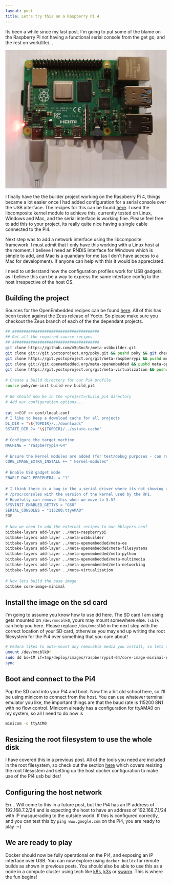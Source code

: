 ```yaml
---
layout: post
title: Let's try this on a Raspberry Pi 4
---
```


Its been a while since my last post.  I'm going to put some of the blame on the Raspberry Pi not having a functional serial console  from the get go, and the rest on work/life/...

![Raspberry PI 4 connected via USB C alone](/images/posts/rpi4.jpg)

I finally have the the builder project working on the Raspberry Pi 4, things became a lot easier once I had added configuration for a serial console over the USB interface.  The recipes for this can be found [here](https://github.com/m5p3nc3r/meta-usbbuilder/tree/master/recipes-usbbuilder/init-usbgadget).  I used the libcomposite kernel module to achieve this, currently tested on Linux, Windows and Mac, and the serial interface is working fine.  Please feel free to add this to your project, its really quite nice having a single cable connected to the Pi4.

Next step was to add a network interface using the libcomposite framework.  I must admit that I only have this working with a Linux host at the moment.  I believe I need an RNDIS interface for Windows which is simple to add, and Mac is a quandary for me (as I don't have access to a Mac for development).  If anyone can help with this it would be appreciated.

I need to understand how the configuration profiles work for USB gadgets, as I believe this can be a way to express the same interface config to the host irrespective of the host OS.

## Building the project

Sources for the OpenEmbedded recipes can be found [here](https://github.com/m5p3nc3r/meta-usbbuilder).  All of this has been tested against the Zeus release of Yocto.  So please make sure you checkout the Zeus branch of each of the the dependant projects.

```bash
## ######################################
## Get all the required source recipes
## ######################################
git clone https://github.com/m5p3nc3r/meta-usbbuilder.git
git clone git://git.yoctoproject.org/poky.git && pushd poky && git checkout zeus && popd
git clone https://git.yoctoproject.org/git/meta-raspberrypi && pushd meta-raspberrypi && git checkout zeus && popd
git clone git://git.openembedded.org/meta-openembedded && pushd meta-openembedded && git checkout zeus && popd
git clone https://git.yoctoproject.org/git/meta-virtualization && pushd meta-virtualization && git checkout zeus && popd

# Create a build directory for our Pi4 profile
source poky/oe-init-build-env build_pi4

# We should now be in the <project>/build_pi4 directory
# Add our configuration options...

cat <<EOF >> conf/local.conf
# I like to keep a download cache for all projects
DL_DIR = "\${TOPDIR}/../downloads"
SSTATE_DIR ?= "\${TOPDIR}/../sstate-cache"

# Configure the target machine
MACHINE = "raspberrypi4-64"

# Ensure the kernel modules are added (for test/debug purposes - can remove later)
CORE_IMAGE_EXTRA_INSTALL += " kernel-modules"

# Enable USB gadget mode
ENABLE_DWC2_PERIPHERAL = "1"

# I think there is a bug in the u_serial driver where its not showing up in
# /proc/consoles with the version of the kernel used by the RPI.
# Hopefully can remove this when we move to 5.5?
SYSVINIT_ENABLED_GETTYS = "GS0"
SERIAL_CONSOLES = "115200;ttyAMA0"
EOF

# Now we need to add the external recipes to our bblayers.conf
bitbake-layers add-layer ../meta-raspberrypi
bitbake-layers add-layer ../meta-usbbuilder
bitbake-layers add-layer ../meta-openembedded/meta-oe
bitbake-layers add-layer ../meta-openembedded/meta-filesystems
bitbake-layers add-layer ../meta-openembedded/meta-python
bitbake-layers add-layer ../meta-openembedded/meta-multimedia
bitbake-layers add-layer ../meta-openembedded/meta-networking
bitbake-layers add-layer ../meta-virtualization

# Now lets build the base image
bitbake core-image-minimal
```

## Install the image on the sd card

I'm going to assume you know how to use dd here.  The SD card I am using gets mounted on ```/dev/mmcblk0```, yours may mount somewhere else.  ```lsblk``` can help you here.  Please replace ```/dev/mmcblk0``` in the next step with the correct location of your SD card, otherwise you may end up writing the root filesystem for the Pi4 over something that you care about!

```bash
# Fedora likes to auto-mount any removable media you install, so lets unmount it
umount /dev/mmcblk0*
sudo dd bs=1M if=tmp/deploy/images/raspberrypi4-64/core-image-minimal-raspberrypi4-64.rpi-sdimg of=/dev/mmcblk0
sync
```

## Boot and connect to the Pi4

Pop the SD card into your Pi4 and boot.  Now I'm a bit old school here, so I'll be using minicom to connect from the host.  You can use whatever terminal emulator you like, the important things are that the baud rate is 115200 8N1 with no flow control.  Minicom already has a configuration for ttyAMA0 on my system, so all I need to do now is

```bash
minicom -o ttyACM0
```

## Resizing the root filesystem to use the whole disk

I have covered this in a previous post. All of the tools you need are included in the root filesystem, so check out the section [here](/Configuring_docker_for_buildx/#resizing-the-root-filesystem) which covers resizing the root filesystem and setting up the host docker configuration to make use of the Pi4 usb builder/

## Configuring the host network

Err... Will come to this in a future post, but the Pi4 has an IP address of 192.168.7.2/24 and is expecting the host to have an address of 192.168.7.1/24 with IP masquerading to the outside world.  If this is configured correctly, and you can test this by ```ping www.google.com``` on the Pi4, you are ready to play :¬)

## We are ready to play

Docker should now be fully operational on the Pi4, and exposing an IP interface over USB.  You can now explore using ```docker buildx``` for remote builds as shown in previous posts.  You should also be able to use this as a node in a compute cluster using tech like [k8s](https://kubernetes.io/), [k3s](https://k3s.io/) or [swarm](https://docs.docker.com/engine/swarm/).  This is where the fun begins!

